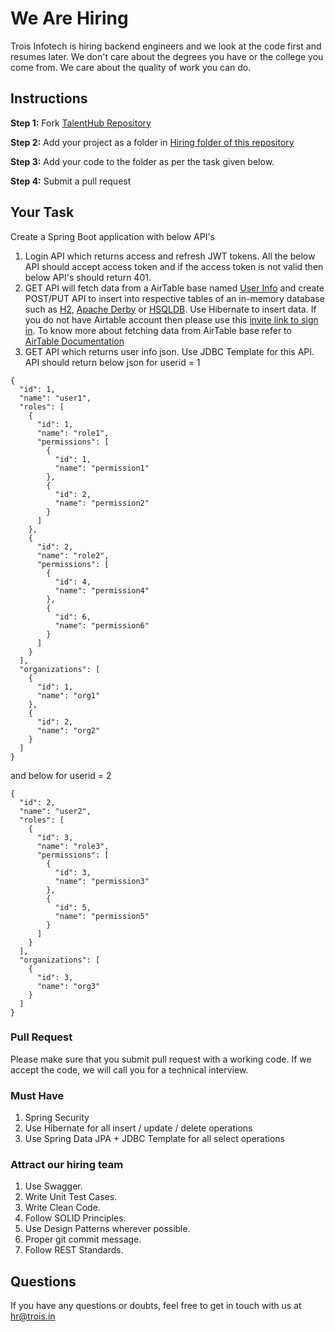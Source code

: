 # We Are Hiring
Trois Infotech is hiring backend engineers and we look at the code first and resumes later. 
We don't care about the degrees you have or the college you come from. We care about the quality of work you can do.

## Instructions
**Step 1:** Fork [TalentHub Repository](https://github.com/troisinfotech/TalentHub)
 
 **Step 2:** Add your project as a folder in [Hiring folder of this repository](https://github.com/troisinfotech/TalentHub/tree/master/Backend) 
 
 **Step 3:** Add your code to the folder as per the task given below.
 
 **Step 4:** Submit a pull request 

## Your Task

Create a Spring Boot application with below API's
1. Login API which returns access and refresh JWT tokens. All the below API should accept access token and if the access token is not valid then below API's should return 401.
2. GET API will fetch data from a AirTable base named [User Info](https://airtable.com/shr1ODP9VptJACdyH) and create POST/PUT API to insert into respective tables of an in-memory database such as [H2](http://www.h2database.com/html/main.html), [Apache Derby](https://db.apache.org/derby/) or [HSQLDB](http://hsqldb.org/). Use Hibernate to insert data. If you do not have Airtable account then please use this [invite link to sign in](https://airtable.com/invite/r/FxjRTkQG). To know more about fetching data from AirTable base refer to [AirTable Documentation](https://airtable.com/api)
3. GET API which returns user info json. Use JDBC Template for this API. API should return below json for userid = 1

```
{
  "id": 1,
  "name": "user1",
  "roles": [
    {
      "id": 1,
      "name": "role1",
      "permissions": [
        {
          "id": 1,
          "name": "permission1"
        },
        {
          "id": 2,
          "name": "permission2"
        }
      ]
    },
    {
      "id": 2,
      "name": "role2",
      "permissions": [
        {
          "id": 4,
          "name": "permission4"
        },
        {
          "id": 6,
          "name": "permission6"
        }
      ]
    }
  ],
  "organizations": [
    {
      "id": 1,
      "name": "org1"
    },
    {
      "id": 2,
      "name": "org2"
    }
  ]
}
```
and below for userid = 2
```
{
  "id": 2,
  "name": "user2",
  "roles": [
    {
      "id": 3,
      "name": "role3",
      "permissions": [
        {
          "id": 3,
          "name": "permission3"
        },
        {
          "id": 5,
          "name": "permission5"
        }
      ]
    }
  ],
  "organizations": [
    {
      "id": 3,
      "name": "org3"
    }
  ]
}
```
### Pull Request
Please make sure that you submit pull request with a working code. 
If we accept the code, we will call you for a technical interview.

### Must Have
1. Spring Security
2. Use Hibernate for all insert / update / delete operations
3. Use Spring Data JPA + JDBC Template for all select operations

### Attract our hiring team
1. Use Swagger.
2. Write Unit Test Cases.
3. Write Clean Code.
4. Follow SOLID Principles.
5. Use Design Patterns wherever possible.
6. Proper git commit message.
7. Follow REST Standards.

## Questions
If you have any questions or doubts, feel free to get in touch with us at hr@trois.in
